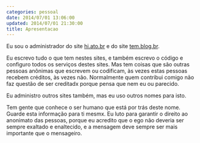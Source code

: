 ```yaml
---
categories: pessoal
date: 2014/07/01 13:06:00
updated: 2014/07/01 21:30:00
title: Apresentacao
---
```

Eu sou o administrador do site [hi.ato.br](http://hi.ato.br) e do site [tem.blog.br](http://tem.blog.br).

Eu escrevo tudo o que tem nestes sites, e tamb&eacute;m escrevo o c&oacute;digo e configuro todos os servi&ccedil;os destes sites. Mas tem coisas que s&atilde;o outras pessoas an&ocirc;nimas que escrevem ou codificam, &agrave;s vezes estas pessoas recebem cr&eacute;ditos, &agrave;s vezes n&atilde;o. Normalmente quem contribui comigo n&atilde;o faz quest&atilde;o de ser creditadx porque pensa que nem eu ou parecido.

Eu administro outros sites tamb&eacute;m, mas eu uso outros nomes para isto.

Tem gente que conhece o ser humano que est&aacute; por tr&aacute;s deste nome. Guarde esta informa&ccedil;&atilde;o para ti mesmx. Eu luto para garantir o direito ao anonimato das pessoas, porque eu acredito que o ego n&atilde;o deveria ser sempre exaltado e enaltecido, e a mensagem deve sempre ser mais importante que o mensageiro.
